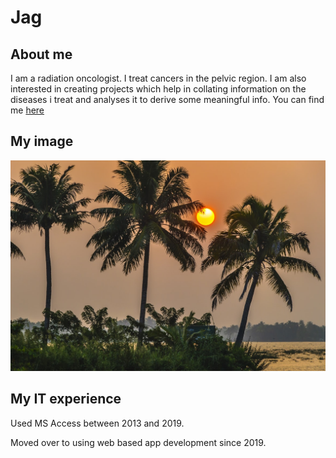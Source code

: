 # Jag
## About me
I am a radiation oncologist. I treat cancers in the pelvic region. I am also interested in creating projects which help in collating information on the diseases i treat and analyses it to derive some meaningful info.
You can find me [here](https://www.google.com/)

## My image
![testimage](images/sunrise.jpg)

## My IT experience
Used MS Access between 2013 and 2019.

Moved over to using web based app development since 2019.
